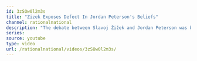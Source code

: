 ```yaml
---
id: 3zSOw0l2m3s
title: "Zizek Exposes Defect In Jordan Peterson's Beliefs"
channel: rationalnational
description: "The debate between Slavoj Žižek and Jordan Peterson was billed as the “debate of the century”, but many on the American far left were unimpressed by the prospect of it. This video explores what the outcome of the debate might have been, critiques the criticism of the debate, and provides an excerpt from Eliot Rosenstock’s book “Zizek in the Clinic“."
series:
source: youtube
type: video
url: /rationalnational/videos/3zSOw0l2m3s/
---
```

